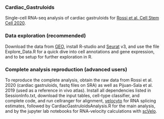 ### Cardiac_Gastruloids
Single-cell RNA-seq analysis of cardiac gastruloids for [Rossi et al. Cell Stem Cell 2020](https://www.cell.com/cell-stem-cell/pdf/S1934-5909(20)30507-5.pdf).

### Data exploration (recommended)
Download the data from [GEO](https://www.ncbi.nlm.nih.gov/geo/query/acc.cgi?acc=GSE158999), install R-studio and [Seurat](https://satijalab.org/seurat/) v3, and use the file Explore_Data.R for a quick dive into cell annotations and gene expression, and to be setup for further exploration in R. 

### Complete analysis reproduction (advanced users)
To reproduce the complete analysis, obtain the raw data from Rossi et al. 2020 (cardiac gastruloids, fastq files on SRA) as well as Pijuan-Sala et al. 2019 (used as a reference in vivo atlas). Install all dependencies listed in SessionInfo.txt, download the input tables, cell-type classifier, and complete code, and run cellranger for alignment, [velocyto](http://velocyto.org/) for RNA splicing estimates, followed by CardiacGastruloidsAnalysis.R for the main analysis, and by the jupyter lab notebooks for RNA-velocity calculations with [scVelo](https://github.com/theislab/scvelo). 
